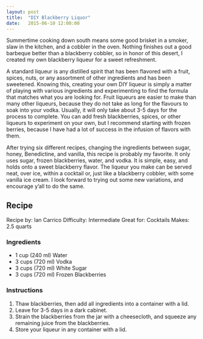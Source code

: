 ```yaml
---
layout: post
title:  "DIY Blackberry Liquor"
date:   2015-06-10 12:00:00
---
```


Summertime cooking down south means some good brisket in a smoker, slaw in the kitchen, and a cobbler in the oven. Nothing finishes out a good barbeque better than a blackberry cobbler, so in honor of this desert, I created my own blackberry liqueur for a sweet refreshment.

A standard liqueur is any distilled spirit that has been flavored with a fruit, spices, nuts, or any assortment of other ingredients and has been sweetened. Knowing this, creating your own DIY liqueur is simply a matter of playing with various ingredients and experimenting to find the formula that matches what you are looking for. Fruit liqueurs are easier to make than many other liqueurs, because they do not take as long for the flavours to soak into your vodka. Usually, it will only take about 3-5 days for the process to complete. You can add fresh blackberries, spices, or other liqueurs to experiment on your own, but I recommend starting with frozen berries, because I have had a lot of success in the infusion of flavors with them.

After trying six different recipes, changing the ingredients between sugar, honey, Benedictine, and vanilla, this recipe is probably my favorite. It only uses sugar, frozen blackberries, water, and vodka. It is simple, easy, and holds onto a sweet blackberry flavor. The liqueur you make can be served neat, over ice, within a cocktail or, just like a blackberry cobbler, with some vanilla ice cream. I look forward to trying out some new variations, and encourage y’all to do the same.

## Recipe

Recipe by: Ian Carrico
Difficulty: Intermediate
Great for: Cocktails
Makes: 2.5 quarts

### Ingredients

* 1 cup (240 ml) Water
* 3 cups (720 ml) Vodka
* 3 cups (720 ml) White Sugar
* 3 cups (720 ml) Frozen Blackberries


### Instructions

1. Thaw blackberries, then add all ingredients into a container with a lid.
2. Leave for 3-5 days in a dark cabinet.
3. Strain the blackberries from the jar with a cheesecloth, and squeeze any remaining juice from the blackberries.
4. Store your liqueur in any container with a lid.
